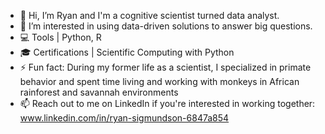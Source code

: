 - 👋 Hi, I’m Ryan and I'm a cognitive scientist turned data analyst.
- 👀 I’m interested in using data-driven solutions to answer big questions.
- 💻 Tools | Python, R
- 🎓 Certifications | Scientific Computing with Python
- ⚡ Fun fact: During my former life as a scientist, I specialized in primate behavior and spent time living and working with monkeys in African rainforest and savannah environments
- 📫 Reach out to me on LinkedIn if you're interested in working together: www.linkedin.com/in/ryan-sigmundson-6847a854
<!---
ry4nsigs/ry4nsigs is a ✨ special ✨ repository because its `README.md` (this file) appears on your GitHub profile.
You can click the Preview link to take a look at your changes.
--->
